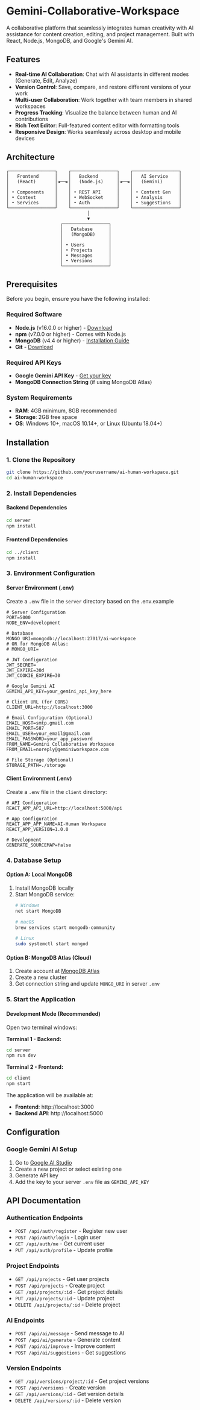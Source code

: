 # Gemini-Collaborative-Workspace

A collaborative platform that seamlessly integrates human creativity with AI assistance for content creation, editing, and project management. Built with React, Node.js, MongoDB, and Google's Gemini AI.

## Features

- **Real-time AI Collaboration**: Chat with AI assistants in different modes (Generate, Edit, Analyze)
- **Version Control**: Save, compare, and restore different versions of your work
- **Multi-user Collaboration**: Work together with team members in shared workspaces
- **Progress Tracking**: Visualize the balance between human and AI contributions
- **Rich Text Editor**: Full-featured content editor with formatting tools
- **Responsive Design**: Works seamlessly across desktop and mobile devices

## Architecture

```
┌─────────────────┐    ┌─────────────────┐    ┌─────────────────┐
│   Frontend      │    │   Backend       │    │   AI Service    │
│   (React)       │◄──►│   (Node.js)     │◄──►│   (Gemini)      │
│                 │    │                 │    │                 │
│ • Components    │    │ • REST API      │    │ • Content Gen   │
│ • Context       │    │ • WebSocket     │    │ • Analysis      │
│ • Services      │    │ • Auth          │    │ • Suggestions   │
└─────────────────┘    └─────────────────┘    └─────────────────┘
                              │
                              ▼
                    ┌─────────────────┐
                    │   Database      │
                    │   (MongoDB)     │
                    │                 │
                    │ • Users         │
                    │ • Projects      │
                    │ • Messages      │
                    │ • Versions      │
                    └─────────────────┘
```

## Prerequisites

Before you begin, ensure you have the following installed:

### Required Software
- **Node.js** (v16.0.0 or higher) - [Download](https://nodejs.org/)
- **npm** (v7.0.0 or higher) - Comes with Node.js
- **MongoDB** (v4.4 or higher) - [Installation Guide](https://docs.mongodb.com/manual/installation/)
- **Git** - [Download](https://git-scm.com/downloads)

### Required API Keys
- **Google Gemini API Key** - [Get your key](https://ai.google.dev/)
- **MongoDB Connection String** (if using MongoDB Atlas)

### System Requirements
- **RAM**: 4GB minimum, 8GB recommended
- **Storage**: 2GB free space
- **OS**: Windows 10+, macOS 10.14+, or Linux (Ubuntu 18.04+)

## Installation

### 1. Clone the Repository

```bash
git clone https://github.com/yourusername/ai-human-workspace.git
cd ai-human-workspace
```

### 2. Install Dependencies

#### Backend Dependencies
```bash
cd server
npm install
```

#### Frontend Dependencies
```bash
cd ../client
npm install
```

### 3. Environment Configuration

#### Server Environment (.env)
Create a `.env` file in the `server` directory based on the .env.example

```env
# Server Configuration
PORT=5000
NODE_ENV=development

# Database
MONGO_URI=mongodb://localhost:27017/ai-workspace
# OR for MongoDB Atlas:
# MONGO_URI=

# JWT Configuration
JWT_SECRET=
JWT_EXPIRE=30d
JWT_COOKIE_EXPIRE=30

# Google Gemini AI
GEMINI_API_KEY=your_gemini_api_key_here

# Client URL (for CORS)
CLIENT_URL=http://localhost:3000

# Email Configuration (Optional)
EMAIL_HOST=smtp.gmail.com
EMAIL_PORT=587
EMAIL_USER=your_email@gmail.com
EMAIL_PASSWORD=your_app_password
FROM_NAME=Gemini Collaborative Workspace
FROM_EMAIL=noreply@geminiworkspace.com

# File Storage (Optional)
STORAGE_PATH=./storage
```

#### Client Environment (.env)
Create a `.env` file in the `client` directory:

```env
# API Configuration
REACT_APP_API_URL=http://localhost:5000/api

# App Configuration
REACT_APP_APP_NAME=AI-Human Workspace
REACT_APP_VERSION=1.0.0

# Development
GENERATE_SOURCEMAP=false
```

### 4. Database Setup

#### Option A: Local MongoDB
1. Install MongoDB locally
2. Start MongoDB service:
   ```bash
   # Windows
   net start MongoDB
   
   # macOS
   brew services start mongodb-community
   
   # Linux
   sudo systemctl start mongod
   ```

#### Option B: MongoDB Atlas (Cloud)
1. Create account at [MongoDB Atlas](https://www.mongodb.com/cloud/atlas)
2. Create a new cluster
3. Get connection string and update `MONGO_URI` in server `.env`

### 5. Start the Application

#### Development Mode (Recommended)
Open two terminal windows:

**Terminal 1 - Backend:**
```bash
cd server
npm run dev
```

**Terminal 2 - Frontend:**
```bash
cd client
npm start
```

The application will be available at:
- **Frontend**: http://localhost:3000
- **Backend API**: http://localhost:5000

## Configuration

### Google Gemini AI Setup

1. Go to [Google AI Studio](https://ai.google.dev/)
2. Create a new project or select existing one
3. Generate API key
4. Add the key to your server `.env` file as `GEMINI_API_KEY`

## API Documentation

### Authentication Endpoints
- `POST /api/auth/register` - Register new user
- `POST /api/auth/login` - Login user
- `GET /api/auth/me` - Get current user
- `PUT /api/auth/profile` - Update profile

### Project Endpoints
- `GET /api/projects` - Get user projects
- `POST /api/projects` - Create project
- `GET /api/projects/:id` - Get project details
- `PUT /api/projects/:id` - Update project
- `DELETE /api/projects/:id` - Delete project

### AI Endpoints
- `POST /api/ai/message` - Send message to AI
- `POST /api/ai/generate` - Generate content
- `POST /api/ai/improve` - Improve content
- `POST /api/ai/suggestions` - Get suggestions

### Version Endpoints
- `GET /api/versions/project/:id` - Get project versions
- `POST /api/versions` - Create version
- `GET /api/versions/:id` - Get version details
- `DELETE /api/versions/:id` - Delete version
